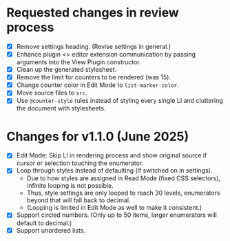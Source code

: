 # Requested changes in review process
- [x] Remove settings heading. (Revise settings in general.)
- [x] Enhance plugin <> editor extension communication by passing arguments into the View Plugin constructor.
- [x] Clean up the generated stylesheet.
- [x] Remove the limit for counters to be rendered (was 15).
- [x] Change counter color in Edit Mode to `list-marker-color`.
- [x] Move source files to `src`.
- [x] Use `@counter-style` rules instead of styling every single LI and cluttering the document with stylesheets.

# Changes for v1.1.0 (June 2025)
- [x] Edit Mode: Skip LI in rendering process and show original source if cursor or selection touching the enumerator.
- [x] Loop through styles instead of defaulting (if switched on in settings).
    - Due to how styles are assigned in Read Mode (fixed CSS selectors), infinite looping is not possible.
    - Thus, style settings are only looped to reach 30 levels, enumerators beyond that will fall back to decimal.
    - (Looping is limited in Edit Mode as well to make it consistent.)
- [x] Support circled numbers. (Only up to 50 items, larger enumerators will default to decimal.)
- [x] Support unordered lists.
